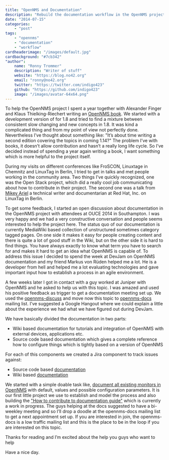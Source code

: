 ```yaml
---
title: "OpenNMS and Documentation"
description: "Rebuild the documentation workflow in the OpenNMS project."
date: "2014-07-15"
categories:
    - "post"
tags:
    - "opennms"
    - "documentation"
    - "workflow"
cardheaderimage: "/images/default.jpg"
cardbackground: "#7cb342"
"author":
    name: "Ronny Trommer"
    description: "Writer of stuff"
    website: "https://blog.no42.org"
    email: "ronny@no42.org"
    twitter: "https://twitter.com/indigo423"
    github: "https://github.com/indigo423"
    image: "/images/avatar-64x64.png"
---
```


To help the OpenNMS project I spent a year together with Alexander Finger and Klaus Thielking-Riechert writing an [OpenNMS book](http://www.dpunkt.de/buecher/3194.html).
We started with a development version of for 1.8 and tried to find a mixture between consistent slow changing and new concepts in 1.8.
It was kind a complicated thing and from my point of view not perfectly done.
Nevertheless I’ve thought about something like: "It’s about time writing a second edition covering the topics in coming 1.14?"
The problem I’ve with books, it doesn’t allow contribution and hasn’t a really long life cycle.
So I’ve decided instead of spending a year again writing a book, I want something which is more helpful to the project itself.

During my visits on different conferences like FroSCON, Linuxtage in Chemnitz and LinuxTag in Berlin, I tried to get in talks and met people working in the community area.
Two things I’ve quickly recognized, one was the Open Stack project, which did a really cool job communicating about how to contribute in their project.
The second one was a talk from [Mikey Ariel](http://www.linuxtag.org/2014/de/programm/vortragsdetails/?eventid=1338) a technical writer and documentarian at Red Hat, Inc. on LinuxTag in Berlin.

To get some feedback, I started an open discussion about documentation in the OpenNMS project with attendees at OUCE 2014 in Southampton.
I was very happy and we had a very constructive conversation and people seems interested to help the project here.
The status quo of our documentation is currently MediaWiki based collection of unstructured sometimes category tagged pages.
On one side it makes it easy for people creating content and there is quite a lot of good stuff in the Wiki, but on the other side it is hard to find things.
You have always exactly to know what term you have to search for and makes it hard to get an idea what OpenNMS is capable of.
To address this issue I decided to spend the week at DevJam on OpenNMS documentation and my friend Markus von Rüden helped me a lot.
He is a developer from hell and helped me a lot evaluating technologies and gave important input how to establish a process in an agile environment.

A few weeks later I got in contact with a guy worked at Juniper with OpenNMS and he asked to help us with this topic.
I was amazed and used his positive feedback as trigger to get a documentation meeting set up.
We used the [opennms-discuss](https://lists.sourceforge.net/lists/listinfo/opennms-discuss) and move now this topic to [opennms-docs](https://lists.sourceforge.net/lists/listinfo/opennms-docs) mailing list.
I’ve suggested a Google Hangout where we could explain a little about the experience we had what we have figured out during DevJam.

We have basically divided the documentation in two parts:

* Wiki based documentation for tutorials and integration of OpenNMS with external devices, applications etc.
* Source code based documentation which gives a complete reference how to configure things which is tightly based on a version of OpenNMS

For each of this components we created a Jira component to track issues against:

* Source code based [documentation](http://issues.opennms.org/browse/NMS/component/10011)
* Wiki based [documentation](http://issues.opennms.org/browse/NMS/component/11654)

We started with a simple doable task like, [document all existing monitors in OpenNMS](http://issues.opennms.org/browse/NMS-6634) with default, values and possible configuration parameters.
It is our first little project we use to establish and model the process and also building the ["How to contribute to documentation guide"](http://www.opennms.org/wiki/How_to_contribute_to_documentation) which is currently a work in progress.
The guys helping at the docs suggested to have a bi-weekley meeting and so I’ll drop a doodle at the opennms-docs mailing list to get a next appointment set up.
If you are interested in join, the opennms-docs is a low traffic mailing list and this is the place to be in the loop if you are interested on this topic.

Thanks for reading and I’m excited about the help you guys who want to help

Have a nice day.
